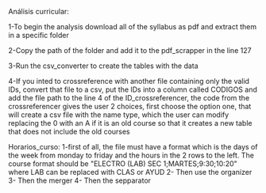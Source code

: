 Análisis curricular:

1-To begin the analysis download all of the syllabus as pdf and extract them in a specific folder

2-Copy the path of the folder and add it to the pdf_scrapper in the line 127

3-Run the csv_converter to create the tables with the data

4-If you inted to crossreference with another file containing only the valid IDs, convert that file to a csv, put the IDs into a column called CODIGOS and add the file path to the line 4 of the ID_crossreferencer, the code from the crossreferencer gives the user 2 choices, first choose the option one, that will create a csv file with the name type, which the user can modify replacing the 0 with an A if it is an old course so that it creates a new table that does not include the old courses



Horarios_curso:
1-first of all, the file must have a format which is the days of the week from monday to friday and the hours in the 2 rows to the left. The course format should be "ELECTRO (LAB) SEC 1;MARTES;9:30;10:20" where LAB can be replaced with CLAS or AYUD
2- Then use the organizer
3- Then the merger
4- Then the sepparator
